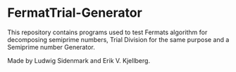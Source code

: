 # FermatTrial-Generator
This repository contains programs used to test Fermats algorithm for decomposing semiprime numbers, Trial Division for the same purpose and a Semiprime number Generator.

Made by Ludwig Sidenmark and Erik V. Kjellberg.
